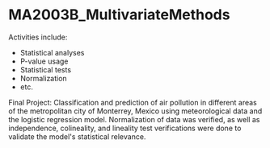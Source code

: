# MA2003B_MultivariateMethods
Activities include:
- Statistical analyses
- P-value usage
- Statistical tests
- Normalization
- etc.

Final Project:
Classification and prediction of air pollution in different areas of the metropolitan city of Monterrey, Mexico using meteorological data and the logistic regression model. Normalization of data was verified, as well as independence, colineality, and lineality test verifications were done to validate the model's statistical relevance.
